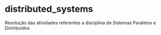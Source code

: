 # distributed_systems
Resolução das atividades referentes a disciplina de Sistemas Paralelos e Distribuídos
